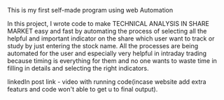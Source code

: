 This is my first self-made program using web Automation 


In this project, I wrote code to make TECHNICAL ANALYSIS IN SHARE MARKET easy and fast 
by automating the process of selecting all the helpful and important indicator on the share which user want to track or study
by just entering the stock name.
All the processes are being automated for the user and especially very helpful in intraday trading because timing is everything for them and no one wants to waste time in filling in details and selecting the right indicators.

linkedIn post link -  video with running code(incase website add extra featurs and code won't able to get u to final output).